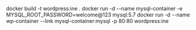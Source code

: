 docker build -t wordpress:ine . 
docker run  -d --name mysql-container -e MYSQL_ROOT_PASSWORD=welcome@123 mysql:5.7
docker run -d --name wp-container --link mysql-container:mysql -p 80:80 wordpress:ine
